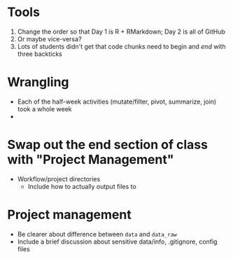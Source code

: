# Tools

1. Change the order so that Day 1 is R + RMarkdown; Day 2 is all of GitHub
  1. Or maybe vice-versa?
1. Lots of students didn't get that code chunks need to begin and _end_ with three backticks

# Wrangling

- Each of the half-week activities (mutate/filter, pivot, summarize, join) took
  a whole week
- 

# Swap out the end section of class with "Project Management"
  - Workflow/project directories
    - Include how to actually output files to 
    
# Project management
  - Be clearer about difference between `data` and `data_raw`
  - Include a brief discussion about sensitive data/info, .gitignore, config files